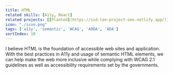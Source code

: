 ```yaml
---
title: HTML
related skills: [A11y, React]
related projects: [[Planted](https://sid-lee-project-one.netlify.app/)]
icon: "./icon.png"
tags: ['a11y', 'semantic', 'WCAG', 'AODA', 'ADA']
sortIndex: 10
---
```


I believe HTML is the foundation of accessible web sites and application. With the best practices in A11y and usage of semantic HTML elements, we can help make the web more inclusive while complying with WCAG 2.1 guidelines as well as accessibility requirements set by the governments.

